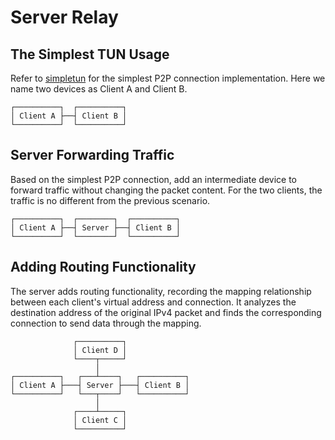 # Server Relay

## The Simplest TUN Usage

Refer to [simpletun](https://github.com/gregnietsky/simpletun) for the simplest P2P connection implementation. Here we name two devices as Client A and Client B.

```plaintext
┌──────────┐  ┌──────────┐
│ Client A ├──┤ Client B │
└──────────┘  └──────────┘
```

## Server Forwarding Traffic

Based on the simplest P2P connection, add an intermediate device to forward traffic without changing the packet content. For the two clients, the traffic is no different from the previous scenario.

```plaintext
┌──────────┐  ┌────────┐  ┌──────────┐
│ Client A ├──┤ Server ├──┤ Client B │
└──────────┘  └────────┘  └──────────┘
```

## Adding Routing Functionality

The server adds routing functionality, recording the mapping relationship between each client's virtual address and connection. It analyzes the destination address of the original IPv4 packet and finds the corresponding connection to send data through the mapping.

```plaintext
              ┌──────────┐
              │ Client D │
              └────┬─────┘
                   │
┌──────────┐   ┌───┴────┐   ┌──────────┐
│ Client A ├───┤ Server ├───┤ Client B │
└──────────┘   └───┬────┘   └──────────┘
                   │
              ┌────┴─────┐
              │ Client C │
              └──────────┘
```

